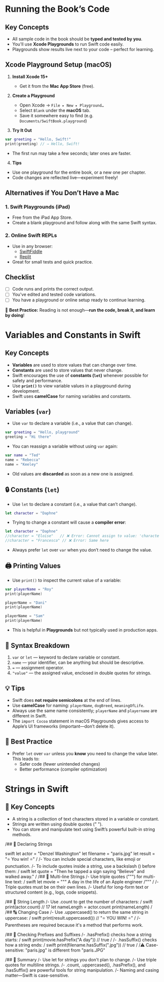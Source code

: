 # Running the Book’s Code

## Key Concepts
- All sample code in the book should be **typed and tested by you**.
- You'll use **Xcode Playgrounds** to run Swift code easily.
- Playgrounds show results live next to your code – perfect for learning.

## Xcode Playground Setup (macOS)
1. **Install Xcode 15+**
   - Get it from the **Mac App Store** (free).

2. **Create a Playground**
   - Open Xcode → `File ▸ New ▸ Playground…`
   - Select `Blank` under the **macOS** tab.
   - Save it somewhere easy to find (e.g. `Documents/SwiftBook.playground`)

3. **Try It Out**
```swift
var greeting = "Hello, Swift!"
print(greeting) // ⇒ Hello, Swift!
```
- The first run may take a few seconds; later ones are faster.

4. **Tips**
- Use one playground for the entire book, or a new one per chapter.
- Code changes are reflected live—experiment freely!

## Alternatives if You Don’t Have a Mac

### 1. Swift Playgrounds (iPad)
- Free from the iPad App Store.
- Create a blank playground and follow along with the same Swift syntax.

### 2. Online Swift REPLs
- Use in any browser:
  - [SwiftFiddle](https://swiftfiddle.com)
  - [Replit](https://replit.com)
- Great for small tests and quick practice.

## Checklist
- [ ] Code runs and prints the correct output.
- [ ] You've edited and tested code variations.
- [ ] You have a playground or online setup ready to continue learning.

🧠 **Best Practice:** Reading is not enough—**run the code, break it, and learn by doing**!

# Variables and Constants in Swift

## Key Concepts
- **Variables** are used to store values that can change over time.
- **Constants** are used to store values that never change.
- Swift encourages the use of **constants (`let`)** whenever possible for safety and performance.
- Use **`print()`** to view variable values in a playground during development.
- Swift uses **camelCase** for naming variables and constants.

## Variables (`var`)
- Use `var` to declare a variable (i.e., a value that can change).

```swift
var greeting = "Hello, playground"
greeting = "Hi there"
```

- You can reassign a variable without using `var` again:

```swift
var name = "Ted"
name = "Rebecca"
name = "Keeley"
```

- Old values are **discarded** as soon as a new one is assigned.

## 🔒 Constants (`let`)
- Use `let` to declare a constant (i.e., a value that can’t change).

```swift
let character = "Daphne"
```

- Trying to change a constant will cause a **compiler error**:

```swift
let character = "Daphne"
//character = "Eloise"   // ❌ Error: Cannot assign to value: 'character' is a 'let' constant
//character = "Francesca" // ❌ Error: Same here
```

- Always prefer `let` over `var` when you don’t need to change the value.

## 🖨 Printing Values
- Use `print()` to inspect the current value of a variable:

```swift
var playerName = "Roy"
print(playerName)

playerName = "Dani"
print(playerName)

playerName = "Sam"
print(playerName)
```

- This is helpful in **Playgrounds** but not typically used in production apps.

## 🧱 Syntax Breakdown
1. `var` or `let` — keyword to declare variable or constant.
2. `name` — your identifier, can be anything but should be descriptive.
3. `=` — assignment operator.
4. `"value"` — the assigned value, enclosed in double quotes for strings.

## 💡 Tips
- Swift does **not require semicolons** at the end of lines.
- Use **camelCase** for naming: `playerName`, `dogBreed`, `meaningOfLife`.
- Always use the same name consistently; `playerName` and `playername` are different in Swift.
- The `import Cocoa` statement in macOS Playgrounds gives access to Apple’s UI frameworks (important—don’t delete it).

## 🧼 Best Practice
- Prefer `let` over `var` unless you **know** you need to change the value later. This leads to:
  - Safer code (fewer unintended changes)
  - Better performance (compiler optimization)

# Strings in Swift

## 🧠 Key Concepts
- A string is a collection of text characters stored in a variable or constant.
- Strings are written using double quotes (" ").
- You can store and manipulate text using Swift’s powerful built-in string methods.

/## 🧵 Declaring Strings

swift
let actor = "Denzel Washington"
let filename = "paris.jpg"
let result = "⭐️ You win! ⭐️"
/
/- You can include special characters, like emoji or punctuation.
/- To include quotes inside a string, use a backslash (\) before them:
/
swift
let quote = "Then he tapped a sign saying "Believe" and walked away."
/
/## 📜 Multi-line Strings
/- Use triple quotes (""") for multi-line text:
/
swift
let movie = """
A day in
the life of an
Apple engineer
/"""
/
/- Triple quotes must be on their own lines.
/- Useful for long-form text or structured content (e.g., logs, code snippets).

/## 🧮 String Length
/- Use .count to get the number of characters:
/
swift
print(actor.count) // 17
let nameLength = actor.count
print(nameLength)
/
/## 🔠 Changing Case
/- Use .uppercased() to return the same string in uppercase:
/
swift
print(result.uppercased()) // "⭐️ YOU WIN! ⭐️"
/
/- Parentheses are required because it's a method that performs work.

/## 🔎 Checking Prefixes and Suffixes
/- .hasPrefix() checks how a string starts:
/
swift
print(movie.hasPrefix("A day")) // true
/
/- .hasSuffix() checks how a string ends:
/
swift
print(filename.hasSuffix(".jpg")) // true
/
/⚠️ Case-sensitive: "paris.jpg" is different from "paris.JPG"

/## 🧼 Summary
/- Use let for strings you don't plan to change.
/- Use triple quotes for multiline strings.
/- .count, .uppercased(), .hasPrefix(), and .hasSuffix() are powerful tools for string manipulation.
/- Naming and casing matter—Swift is case-sensitive.
